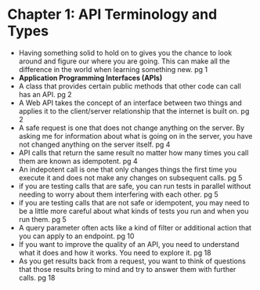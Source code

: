 # Chapter 1: API Terminology and Types

- Having something solid to hold on to gives you the chance to look around and figure our where you are going. This can make all the difference in the world when learning something new. pg 1
- <b>Application Programming Interfaces (APIs)</b>
- A class that provides certain public methods that other code can call has an API. pg 2
- A Web API takes the concept of an interface between two things and applies it to the client/server relationship that the internet is built on. pg 2
- A safe request is one that does not change anything on the server. By asking me for information about what is going
on in the server, you have not changed anything on the server itself. pg 4
- API calls that return the same result no matter how many times you call them are known as idempotent. pg 4
- An indepotent call is one that only changes things the first time you execute it and does not make any changes on subsequent calls. pg 5
- if you are testing calls that are safe, you can run tests in parallel without needing to worry about them interfering with each other. pg 5
- if you are testing calls that are not safe or idempotent, you may need to be a little more careful about what kinds of tests you run and when you run them. pg 5
- A query parameter often acts like a kind of filter or additional action that you can apply to an endpoint. pg 10
- If you want to improve the quality of an API, you need to understand what it does and how it works. You need to explore it. pg 18
- As you get results back from a request, you want to think of questions that those results bring to mind and try to answer them with further calls. pg 18

